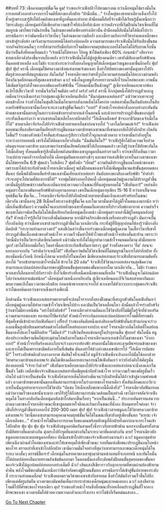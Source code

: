 ##บทที่ 73: เชือดจอมยุทธ์ขั้นเจ็ด
ตูม!
ร่างของจ้าวเฟิงปลิวไปตามแรงลม ทว่าเด็กหนุ่มใช่แรงนั้นในการลอยตัวออกห่างจากการโจมตีที่สองของอีกฝ่าย
“ฝ่ามือนั่น...” ร่างใหญ่ของชายตาเดียวแข็งเกร็งไปชั่วครู่เพราะเขารู้สึกได้ถึงพลังของเขาที่ถูกหั่นและทำลาย
ฝ่ามือลมลี้ลับที่จ้าวเฟิงได้เรียนรู้นั้นเหนือกว่าวิชาระดับสูง เด็กหนุ่มทำได้เพียงทำความเข้าใจทีล่ะเล็กทีล่ะน้อย ทว่าหลังจากที่เริ่มฝึกฝนวิชาเซียนที่ไม่สมบูรณ์ เขาก็พบว่ามันง่ายขึ้น ในด้านของพลังเพียงอย่างเดียวนั้น ฝ่ามือลมลี้ลับนั้นไม่ได้ดีเด่ไปกว่าดรรชนีดารา ทว่ามันเหนือว่าวิชาอื่นๆ ในด้านของความลึกล้ำ และเมื่อรวมกับการที่วิชากำแพงเหล็กของเขาเข้าสู่ระดับห้า เขาจึงสามารถถอยหนีได้อย่างปลอดภัย
ความสามารถของจ้าวเฟิงนั้นได้รับเสียงชื่นชมจากอัจฉริยะคนอื่นๆ การที่สามารถรับมือกับการโจมตีของจอมยุทธ์และถอยได้โดยไม่ได้รับบาดเจ็บนั้นนับว่าเป็นสิ่งที่ยอดเยี่ยมแล้ว
“เจ้าหนีไม่ได้หรอก ไอ้หนู ข้าใช้พลังเพียง 60% ก่อนหน้า” เสียงจากชายตาเดียวดังก้องขึ้นจากเบื้องหลัง
ทว่าจ้าวเฟิงนั้นไม่ได้สู้อยู่เพียงคนเดียว เขายังมีสิบองครักษ์ฟ้าคนอื่นคอยช่วยเหลือ และไม่ช้า ระยะห่างระหว่างทั้งสองก็อนุญาตให้เด็กหนุ่มคว้าธนูของเขาขึ้นอีกครั้ง
ฟุ่บ! ฟุ่บ! ฟุ่บ!
ครานี้ เด็กหนุ่มใช้ศรดวงตาซ้ายแห่งเทพเจ้าของเขา ซึ่งทำให้ทิศทางของศรนั้นมุ่งตรงไปยังศัตรูด้วยองศาที่สมบูรณ์แบบ
อันใดกัน!
โจรตาเดียวพบว่าศรที่วูบไหวตามสายลมนั้นได้ทะลวงผ่านพลังป้องกันจุดที่อ่อนแอที่สุดของเขาเข้ามา
ฉวะ!
หนึ่งในลูกธนูทิ้งรอยยาวบาดลึกไว้บนไหล่ของเขา ภาพนั้นได้เพิ่มขวัญกำลังใจของกองพันองครักษ์ฟ้าขึ้น
“ไอ้หมอนั่นเป็นนักธนู!” ลู่เซียวเหลียนและพวกพ้องชะงักไปเสี้ยววินาที จากนั้นจึงเริ่มโจมตีต่อ
เคร้ง! เคร้ง! เคร้ง!
ครานี้ อีกกลุ่มหนึ่งได้ปรากฏตัวและดูเหมือนว่าจะแข็งแกร่งกว่ากลุ่มของลู่เซียวเหลียนเสียอีก
“นั่นกลุ่มของเหล่ยเฮา!”
แม้ว่าพวกเขาจะอยู่ค่อนข้างไกล ร่างหัวโล้นในชุดสีเงินนั้นก็สามารถสังเกตเห็นได้โดยง่าย เหล่ยเฮานั้นเป็นอันดับสองในสิบองครักษ์ฟ้าและเขานั้นเกือบจะทะลวงเข้าสู่ขั้นเจ็ดแล้ว
“ถอย!” หัวหน้าโจรเอ่ยคำสั่งออกอย่างกะทันหัน
ด้านของเขานั้นตกอยูในสภาวะค่อนข้างยากลำบากแล้วในตอนนี้ และด้วยการปรากฏตัวขึ้นของกลุ่มที่กระทั่งแข็งแกร่งกว่า พวกเขาย่อมไม่เหลือโอกาสอีกต่อไป
“ไอ้เด็กเหลือขอ! ข้าจะเอาชีวิตของเจ้าเมื่อใดก็ได้” ชายตาเดียวจับจ้องไปยังจ้าวเฟิงด้วยสายตาเย็นชาก่อนจากไป
“เวลาใดก็ตามแต่เจ้า!” จ้าวเฟิงเอ่ยตอบขณะที่แสงสีครามเย็นเยียบปรากฏขึ้นบนดวงตาซ้ายของเขาขณะที่เขามองกลับไปยังอีกฝ่าย
เกิดอันใดขึ้น!?
ร่างของหัวหน้าโจรสั่นสะท้านและรู้สึกราวกับหัวใจถูกแทงด้วยดาบ ทว่าเขานั้นกำลังอยู่ในระหว่างการหลบหนี เขาจึงไม่ได้คิดมากเกี่ยวกับมัน
“นั่นมันอันใด?”
จ้าวเฟิงรู้สึกได้ถึงความเจ็บปวดเต้นตุบจากดวงตาซ้าย และเขาพบว่าเขานั้นเสียพลังสมาธิไปเกือบหมดแล้ว
เขาไม่รู้ว่าเขาใช้ทักษะอันใดไปเมื่อสักครู ทั้งหมดที่เขารู้สึกนั้นคือพลังสมาธิของเขาถูกดูดกลืนอย่างรวดเร็ว ทว่าเขาก็ยังเห็นแววตาว่างเปล่าหวาดกลัวจากอีกฝ่ายได้
เด็กหนุ่มปิดตาลงอย่างช้าๆ และพบว่าแสงสีเขียวภายในดวงตาของเขานั้นได้ขยายเป็น 6.9 ฟุตแล้ว ใกล้เคียง 7 ฟุตยิ่งนัก
“เยี่ยม!” ความยินดีปรากฏขึ้นบนใบหน้าของเขา
เพราะเขาได้ปะทะกับหัวหน้าโจรตาเดียวเมื่อครู่ พลังฝึกตนของเขาจึงได้เพิ่มพูนขึ้นจนเข้าขั้นสุดยอดของขั้นหก บัดนี้พลังฝึกตนที่แท้จริงของเขานั้นเทียบเท่าเหล่ยเฮา อันดับสองของสิบองครักษ์ฟ้า
“ฮ่าฮ่าฮ่า เจ้าจะอยู่จะไปตามที่ต้องการมิได้!”
จากพุ่มไม้ห่างออกไปหกลี้ เด็กหนุ่มผมเงินผู้งดงามได้ปรากฏตัวขึ้น เขานั้นมีรูปลักษณ์ราวสตรีและกลิ่นอายน่าหวาดผวาในขณะที่ยืนอยู่บนยอดไม้
“เฟิงฮันเยว่!” เหล่าเด็กหนุ่มสาวในกองพันองครักษ์ฟ้าต่างอุทานออกมา
เขาเป็นเด็กหนุ่มอายุเพียง 15-16 ปี ทว่าเขาเป็นจอมยุทธ์ขั้นเจ็ด
ขั้นเจ็ด...
โจรตาเดียวจับจ้องไปยังอีกฝ่ายด้วยสายตาตื่นตะลึงและเศร้าสร้อยในขณะเดียวกัน เขานั้นอายุ 28 ปีเมื่อครั้งทะลวงเข้าสู่ขั้นเจ็ด และในเวลานั้นเขาได้ภูมิใจในตนเองมากนัก ทว่าเมื่อเห็นเฟิงฮันเยว่ ความมั่นใจและเย่อหยิ่งของเขาทั้งหมดก็แตกสลายไปราวกับฟองอากาศ
ความสำเร็จของเขาไม่อาจนับเป็นอันใดได้เมื่อเทียบกับเด็กหนุ่มเบื้องหน้า
เด็กหนุ่มสาวเหล่านี้มีผู้ใดหนุนหลังอยู่กัน?
หัวหน้าโจรรู้สึกได้ว่าบางสิ่งนั้นผิดพลาด หากมีอัจฉริยะเพียงหนึ่งหรือสองปรากฏตัว มันอาจเป็นเรื่องบังเอิญ ทว่าเมื่อพวกเขาล้วนปรากฏตัวขึ้นในเวลาเดียวกัน กระทั่งผู้ที่ปัญญาอ่อนก็ต้องรู้ว่ามีบางสิ่งผิดปกติ
“กระบวนท่านภาลวงตา!”
แสงสีเงินสว่างขึ้นจากร่างของเด็กหนุ่มผู้งดงาม ในเสี้ยววินาทีเขาก็ปรากฏตัวขึ้นเบื้องหน้าของหัวหน้าโจร ความเร็วนั้นทำให้หัวใจของหัวหน้าโจรต้องสั่นสะท้าน เพราะว่าวิชานี้นับว่าเป็นวิชาระดับเซียนโดยแท้ แม้ว่ามันจะยังไม่ได้ถูกทำความเข้าใจจนหมดก็ตาม
ฝ่ามือทลายภูผา!
เขาไม่ได้ออมมือใดๆ ในครานี้และปะทะกับเฟิงฮันเยว่ตรงๆ
ตูม!
ร่างทั้งสองคราง ‘ฮึ่ม’ ก่อนจะแยกออกจากกัน
“อย่าคิดว่าจะหนีได้!”
เฟิงฮันเยว่พลันใช้วิชาเซียนที่ไม่สมบูรณ์ในการไล่ล่าอีกฝ่าย ทั้งสองนั้นหนึ่งวิ่งหนี อีกหนึ่งไล่ตาม หายลับไปในพงไพร
มีเพียงเหล่ยเฮาและจ้าวเฟิงที่สามารถตามติดทั้งสองได้
“หากข้าสามารถฆ่าโจรนั่นได้ ข้าจะได้ 20 แต้ม” จ้าวเฟิงใช้วิชานภาลอยล่องจนสุดขีดความสามารถและปลดปล่อยกลิ่นอายของผู้ฝึกตนขั้นสุดยอดของขั้นหกออกในเวลาเดียวกัน...
ไม่ช้า ร่างของพวกเขาก็เลือนหายไปกับราวป่า ทิ้งไว้เพียงร่างที่เหน็ดเหนือของคนที่เหลือ
“จ้าวเฟิงนั่นดูจะไม่อ่อนด้อยไปกว่าเหล่ยเฮาแม้แต่น้อย” เด็กหนุ่มส่วนหนึ่งถกเถียงกัน
ลู่เซียวเหลียนและลีจีเวินสบสายตากันและพบความตะลึงในแววตาของอีกฝ่าย ก่อนหน้าพวกเขาจะจากไป พวกเขาได้หัวเราะเยาะกลุ่มของจ้าวเฟิง ทว่าไม่เคยคิดเลยว่าเขาจะแข็งแกร่งเพียงนี้

อีกด้านนั้น
จ้าวเฟิงและเหล่ยเฮาพยายามที่จะล้อมโจรจากทั้งสองฝั่งขณะที่เขาถูกพัวพันโดยเฟิงฮันเยว่ เด็กหนุ่มผู้งดงามได้ทำความเข้าใจวิชาเซียนไปบ้าง และมันเป็นวิชาเคลื่อนไหว ดังนั้นแล้วโจรร่างยักษ์จึงรู้ว่าเขาไม่มีทางหนีพ้น
“อย่าได้บังคับข้า!” โจรตาเดียวคำรามลั่นและใช้วิชาลับที่ไม่มีผู้ใดรู้จักที่ช่วยเสริมความสามารถของเขา
ทลายผาไร้ขีดจำกัด!
หัวหน้าโจรระเบิดออกและปลดปล่อยการโจมตีที่ทรงพลังที่สุดที่เขามีเข้าปะทะกับเฟิงฮันเยว่
เปรี้ยง!
ร่างของอันดับหนึ่งแห่งสิบองครักษ์ฟ้าสั่นสะท้านก่อนจะร่วงลงบนพื้นสูงนับสิบเมตรพร้อมด้วยโลหิตที่ไหลย้อยออกจากปาก
ตาย!
โจรตาเดียวกลืนโลหิตที่ไหลย้อนขึ้นมาลงไปและโจมตีอีกฝ่าย
“ไม่ดีแล้ว!” ร่างสีเงินที่หลบซ่อนอยู่ในป่าอุทานขึ้น
ฟุ่บบบ!
ทันใดนั้น ธนูส่องประกายสีครามซีดก็พุ่งทะลุผ่านโล่พลังภายในของโจรตาเดียวและแทงเข้าไปในขาของเขา
“อ๊ากกกกก!” หัวหน้าโจรกรีดร้องและเกือบจะร่วงลงจากท้องฟ้า
ศรดอกนั้นได้แทงทะลุจุดชีพจรบนข้าของเขา และหากไม่เป็นเพราะเขามีพลังภายในที่เข้มข้น มันคงทำให้ช่วงล่างของเขาพิการไป
“ไอ้เด็กเวรบัดซบนี่!” โจรร่างยักษ์พลิกตัวกลางอากาศ ตัดสินใจที่จะหนีไป
ธนูที่จ้าวเฟิงเพิ่งจะยิงออกไปนั้นใช้ออกด้วยวิชาศรดวงตาซ้ายแห่งเทพเจ้า มันไม่เพียงคลี่คลายสถานการณ์ให้เฟิงฮันเยว่ ทว่ายังบังคับให้ศัตรูนั้นต้องหลบหนี
“เจ้าระวังด้วย!” เฟิงฮันเยว่เหลือบตามองไปยังจ้าวเฟิงและเหล่ยเฮาก่อนจะนั่งลงและเริ่มฟื้นตัว
ไม่ช้า
เหลือเพียงจ้าวเฟิงและเหล่ยเฮาที่เผชิญหน้ากับหัวหน้าโจร ทว่าความเร็วของศัตรูนั้นเร็วเกินไป แม้ว่าจะเป็นเช่นนั้น จ้าวเฟิงก็สามารถเห็นได้อย่างชัดเจนว่าอีกฝ่ายนั้นได้ก้าวเข้าสู่ความพ่ายแพ้แล้ว ดวงตาซ้ายของเขานั้นมองเห็นสถานการณ์ภายในร่างกายของโจรตาเดียว ทั้งเส้นเลือดและอวัยวะภายในนั้นถูกทำลายจากการใช้วิชาลับ
“บัดซบ ไอ้เด็กเหลือขอพวกนี้ดื้อดึงยิ่ง!” โจรตาเดียวกัดฟันกรอด
แม้ว่าความเร็วของเขานั้นจะมาก เขาก็รับรู้ได้ถึงสถานการณ์แวดล้อมเป็นอย่างดี เขาไม่อาจสลัดจ้าวเฟิงหลุดได้ ในทางกลับกันเด็กหนุ่มกลับเข้าใกล้มากขึ้นเรื่อยๆ
“หากเป็นเช่นนี้...” ประกายอันตรายแล่นวาบผ่านดวงตาของโจรตาเดียวขณะที่เขาสูดลมหายใจลึกและกินยาในขณะที่นั่งลง
สิบลมหายใจต่อมา จ้าวเฟิงก็ปรากฏตัวขึ้นห่างออกไป 200-300 เมตร
ฟุ่บ! ฟุ่บ!
จ้าวเฟิงน้าวสายธนูและใช้วิชาศรดวงตาซ้ายแห่งเทพเจ้า วิชานี้ของเขาสามารถคุกคามจอมยุทธ์ขั้นเจ็ดได้ในขณะที่เขายังอยู่เพียงขั้นหก
“ตายซะ เจ้าเด็กเหลือขอ...”
หัวหน้าโจรได้ฝืนอาการบาดเจ็บของตนพร้อมหักธนูที่อีกฝ่ายยิ่งมาก่อนจะกระโจนเข้าใส่อีกฝ่าย
ฟุ่บ ฟุ่บ ฟุ่บ ฟุ่บ
จ้าวเฟิงยิงธนูออกติดกันสามครั้งซึ่งราวกับสายฟ้าฟาด นอกจากนั้นศรทั้งสามยังมีทิศทางที่แตกต่างกัน มุ่งตรงไปยังจุดที่แตกต่างกันในระยะเวลาที่แตกต่างกัน
ตาย!
โจรตาเดียวหักธนูดอกแรกและหลบธนูดอกที่สอง บัดนี้เขาเข้าใกล้ร่างของจ้าวเฟิงอย่างมากแล้ว
ฉวะ!
ธนูดอกสุดท้ายเพียงเฉียวผ่านหัวไหล่ของเขาและทำให้เขาหยุดไปเพียงชั่วขณะ
รอยยิ้มแห่งชัยชนะปรากฏขึ้นบนใบหน้าของโจร
ตราบเท่าที่เขาเข้าใกล้อีกฝ่าย เขามีความมั่นใจอย่างที่สุดว่าเขาสามารถเอาขณะเด็กหนุ่มได้ในระยะเวลาสั้นๆ
ดรรชนีชี้ดารา!
เด็กหนุ่มในสายตาของเขาพุ่งมาด้านหน้าแทนที่จะถอยหนี และทันใดนั้นก็ได้ปลดปล่อยกลิ่นอายทรงพลังเข้มข้นออกมา ในตอนนั้นเองที่ระดับพลังฝึกตนขั้นสุดยอดของขั้นหกของจ้าวเฟิงได้ถูกปลดปล่อยออกอย่างเต็มที่
ฉัวะ!
เส้นแสงสีเขียวราวกับอุกกาบาตที่พาดผ่านท้องฟ้ายามค่ำคืน พลังโจมตีของมันนั้นเหนือกว่าขีดจำกัดของผู้ฝึกตนขั้นหก ดรรชนีดาราได้เข้าสู่ขั้นปลายของระดับสี่
กระบวนท่าลมเคลื่อน!
จ้าวเฟิงหลอมรวมวิชาของเขาเข้ากับสายลม ซึ่งทำให้มันยิ่งรวดเร็วขึ้นไปอีก เพียงแค่ศัตรูแย้มยิ้ม ดวงตาของมันพลันเห็นการกระทำของเด็กหนุ่มและหดแคบลง
ฉวะ!
แสงสีครามโจมตีไปที่ศีรษะของโจรตาเดียว
ตุบ!
ร่างของหัวหน้าโจรแข็งทื่อขณะที่รอยเลือดปรากฏขึ้นที่ใจกลางศีรษะของเขา ดวงตาเต็มไปด้วยความหวาดกลัวและกริ่งเกรง ทว่าไม่ช้าก็เริ่มหม่นแสงลง...



[Go To Next Chapter]( ./74.md)
